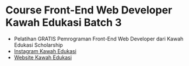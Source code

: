 # Course Front-End Web Developer Kawah Edukasi Batch 3

- Pelatihan GRATIS Pemrograman Front-End Web Developer dari Kawah Edukasi Scholarship
- [Instagram Kawah Edukasi](https://www.instagram.com/kawahedukasi.id/)
- [Website Kawah Edukasi](https://kawahedukasi.id)
